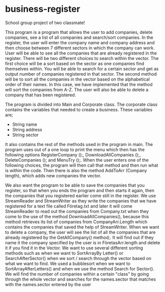 # business-register

School group project of two classmate!

This program is a program that allows the user to add companies, delete companies, see a list of all companies and search/sort companies. In the register, the user will enter the company name and company address and then choose between 7 different sectors in which the company can work. User will be able to see all the companies that are already registered in the register. There will be two different choices to search within the vector. The first choice will be a sort based on the sector as one
companies find themselves within. You will be able to search for a certain sector and get as output number of companies registered in that sector. The second method will be to sort all the companies in the vector based on the alphabetical order of their names. In this case, we have implemented that
the method will sort the companies from A-Z. The user will also be able to delete a company that has been registered.


The program is divided into Main and Corporate class. The corporate class contains the variables that needed to create a business. These variables are;
- String name
- String address
- String sector

It also contains the rest of the methods used in the program in main. The program uses
out of a one loop to print the menu which then has the following options RegisterCompany ();,
DownloadAllCompanies ();, DeleteCompanies (); and MenuTry ();. When the user enters one of the
following choices, the program will then call that method and then run what is within
the code. Then there is also the method AddToArr (Company length), which adds new companies
the vector.


We also want the program to be able to save the companies that you register, so that when you
ends the program and then starts it again, then the companies that you registered earlier come
still in the register. We use StreamReader and StreamWriter as they write
the companies that we have registered for a text file called Företag.txt and later it will come
StreamReader to read out the companies from Company.txt when they come to the use of the method
DownloadAllCompanies(), because this method retrieves its list of companies from CompanyArr.Length
which contains the companies that saved the help of StreamWriter.
When we want to delete a company, the user will see the list of all the companies that are already
registered by the GetAllCompany() method;. It will find out if they name it
the company specified by the user is in FöretasArr.length and delete it if you find it in the Vector.
We want to use several different sorting methods such as when we want to SortArrayBy Letter()
or SearchAfterSector() when we sort / search through the vector based on what we want to find. We used
a bubblesort when we want to SortArrayAfterLetters() and when we use the method
Search for Sector(). We will find the number of companies within a certain "class" by going through the whole vector
and searches for the names.sector that matches with the names.sector entered by the user
